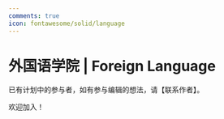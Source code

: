 ```yaml
---
comments: true
icon: fontawesome/solid/language
---
```


# 外国语学院 | Foreign Language

已有计划中的参与者，如有参与编辑的想法，请【联系作者】。

欢迎加入！